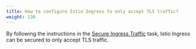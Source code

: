 ```yaml
---
title: How to configure Istio Ingress to only accept TLS traffic?
weight: 130
---
```


By following the instructions in the
[Secure Ingress Traffic](/pt-br/docs/tasks/traffic-management/ingress/secure-ingress-mount) task,
Istio Ingress can be secured to only accept TLS traffic.
